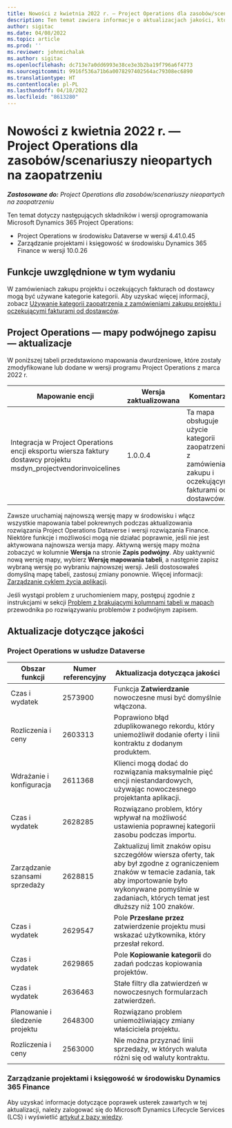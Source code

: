 ```yaml
---
title: Nowości z kwietnia 2022 r. — Project Operations dla zasobów/scenariuszy nieopartych na zaopatrzeniu
description: Ten temat zawiera informacje o aktualizacjach jakości, które są dostępne w wydaniu z kwietnia 2022 r. wdrożenia Microsoft Dynamics 365 Project Operations dla scenariuszy opartych na zasobach/niemagazynowanych.
author: sigitac
ms.date: 04/08/2022
ms.topic: article
ms.prod: ''
ms.reviewer: johnmichalak
ms.author: sigitac
ms.openlocfilehash: dc713e7a0dd6993e38ce3e3b2ba19f796a6f4773
ms.sourcegitcommit: 9916f536a71b6a0078297402564ac79308ec6890
ms.translationtype: HT
ms.contentlocale: pl-PL
ms.lasthandoff: 04/18/2022
ms.locfileid: "8613280"
---
```

# <a name="whats-new-april-2022---project-operations-for-resourcenon-stocked-based-scenarios"></a>Nowości z kwietnia 2022 r. — Project Operations dla zasobów/scenariuszy nieopartych na zaopatrzeniu

_**Zastosowane do:** Project Operations dla zasobów/scenariuszy nieopartych na zaopatrzeniu_

Ten temat dotyczy następujących składników i wersji oprogramowania Microsoft Dynamics 365 Project Operations:

- Project Operations w środowisku Dataverse w wersji 4.41.0.45
- Zarządzanie projektami i księgowość w środowisku Dynamics 365 Finance w wersji 10.0.26

## <a name="features-included-in-this-release"></a>Funkcje uwzględnione w tym wydaniu

W zamówieniach zakupu projektu i oczekujących fakturach od dostawcy mogą być używane kategorie kategorii. Aby uzyskać więcej informacji, zobacz [Używanie kategorii zaopatrzenia z zamówieniami zakupu projektu i oczekującymi fakturami od dostawców](configure-procurement-categories.md).

## <a name="project-operations-dual-write-maps-updates"></a>Project Operations — mapy podwójnego zapisu — aktualizacje

W poniższej tabeli przedstawiono mapowania dwurdzeniowe, które zostały zmodyfikowane lub dodane w wersji programu Project Operations z marca 2022 r.

| Mapowanie encji | Wersja zaktualizowana | Komentarze |
| -------------- | ------------------- | ------------|
| Integracja w Project Operations encji eksportu wiersza faktury dostawcy projektu msdyn\_projectvendorinvoicelines | 1.0.0.4 | Ta mapa obsługuje użycie kategorii zaopatrzenia z zamówieniami zakupu i oczekującymi fakturami od dostawców. |

Zawsze uruchamiaj najnowszą wersję mapy w środowisku i włącz wszystkie mapowania tabel pokrewnych podczas aktualizowania rozwiązania Project Operations Dataverse i wersji rozwiązania Finance. Niektóre funkcje i możliwości mogą nie działać poprawnie, jeśli nie jest aktywowana najnowsza wersja mapy. Aktywną wersję mapy można zobaczyć w kolumnie **Wersja** na stronie **Zapis podwójny**. Aby uaktywnić nową wersję mapy, wybierz **Wersję mapowania tabeli**, a następnie zapisz wybraną wersję po wybraniu najnowszej wersji. Jeśli dostosowałeś domyślną mapę tabeli, zastosuj zmiany ponownie. Więcej informacji: [Zarządzanie cyklem życia aplikacji](/dynamics365/fin-ops-core/dev-itpro/data-entities/dual-write/app-lifecycle-management).

Jeśli wystąpi problem z uruchomieniem mapy, postępuj zgodnie z instrukcjami w sekcji [Problem z brakującymi kolumnami tabeli w mapach](/dynamics365/fin-ops-core/dev-itpro/data-entities/dual-write/dual-write-troubleshooting-finops-upgrades#missing-table-columns-issue-on-maps) przewodnika po rozwiązywaniu problemów z podwójnym zapisem.

## <a name="quality-updates"></a>Aktualizacje dotyczące jakości

### <a name="project-operations-on-dataverse"></a>Project Operations w usłudze Dataverse

| Obszar funkcji | Numer referencyjny | Aktualizacja dotycząca jakości |
| ------------ | ---------------- | -------------- |
| Czas i wydatek | 2573900 | Funkcja **Zatwierdzanie** nowoczesne musi być domyślnie włączona. |
| Rozliczenia i ceny | 2603313 | Poprawiono błąd zduplikowanego rekordu, który uniemożliwił dodanie oferty i linii kontraktu z dodanym produktem. |
| Wdrażanie i konfiguracja | 2611368 | Klienci mogą dodać do rozwiązania maksymalnie pięć encji niestandardowych, używając nowoczesnego projektanta aplikacji. |
| Czas i wydatek | 2628285 | Rozwiązano problem, który wpływał na możliwość ustawienia poprawnej kategorii zasobu podczas importu. |
|   Zarządzanie szansami sprzedaży| 2628815 | Zaktualizuj limit znaków opisu szczegółów wiersza oferty, tak aby był zgodne z ograniczeniem znaków w temacie zadania, tak aby importowanie było wykonywane pomyślnie w zadaniach, których temat jest dłuższy niż 100 znaków. |
| Czas i wydatek| 2629547 | Pole **Przesłane przez** zatwierdzenie projektu musi wskazać użytkownika, który przesłał rekord. |
| Czas i wydatek| 2629865 | Pole **Kopiowanie kategorii** do zadań podczas kopiowania projektów. |
| Czas i wydatek| 2636463 | Stałe filtry dla zatwierdzeń w nowoczesnych formularzach zatwierdzeń. |
| Planowanie i śledzenie projektu | 2648300 | Rozwiązano problem uniemożliwiający zmiany właściciela projektu. |
| Rozliczenia i ceny | 2563000 | Nie można przyznać linii sprzedaży, w których waluta różni się od waluty kontraktu. |

### <a name="project-management-and-accounting-in-dynamics-365-finance"></a>Zarządzanie projektami i księgowość w środowisku Dynamics 365 Finance

Aby uzyskać informacje dotyczące poprawek usterek zawartych w tej aktualizacji, należy zalogować się do Microsoft Dynamics Lifecycle Services (LCS) i wyświetlić [artykuł z bazy wiedzy](https://fix.lcs.dynamics.com/Issue/Details?bugId=662864).
